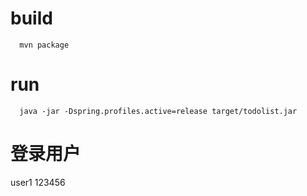 # build
```
  mvn package
```

# run

```
  java -jar -Dspring.profiles.active=release target/todolist.jar
```
# 登录用户
user1  123456
